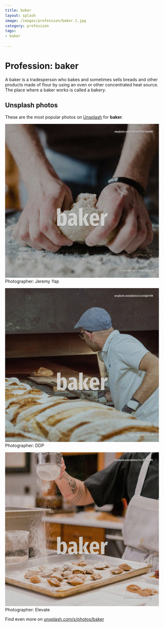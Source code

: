 ```yaml
---
title: baker
layout: splash
image: /images/profession/baker.1.jpg
category: profession
tags:
- baker

---
```

# Profession: baker

A baker is a tradesperson who bakes and sometimes sells breads and other products made of flour by  using an oven or other concentrated heat source. The place where a baker works is called a bakery.    

 
## Unsplash photos
These are the most popular photos on [Unsplash](https://unsplash.com) for **baker**.
 
![baker](/images/profession/baker.1.jpg)
Photographer:  Jeremy Yap
 
![baker](/images/profession/baker.2.jpg)
Photographer:  DDP
 
![baker](/images/profession/baker.3.jpg)
Photographer:  Elevate
 
Find even more on [unsplash.com/s/photos/baker](https://unsplash.com/s/photos/baker)
 
